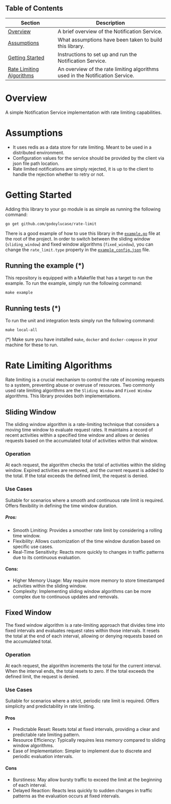 ## Table of Contents

| Section                                               | Description                                                                   |
|-------------------------------------------------------|-------------------------------------------------------------------------------|
| [Overview](#overview)                                 | A brief overview of the Notification Service.                                 |
| [Assumptions](#architecture)                          | What assumptions have been taken to build this library.                       |
| [Getting Started](#getting-started)                   | Instructions to set up and run the Notification Service.                      |
| [Rate Limiting Algorithms](#rate-limiting-algorithms) | An overview of the rate limiting algorithms used in the Notification Service. |

# Overview

A simple Notification Service implementation with rate limiting capabilities.

# Assumptions

- It uses redis as a data store for rate limiting. Meant to be used in a distributed environment.
- Configuration values for the service should be provided by the client via json file path location.
- Rate limited notifications are simply rejected, it is up to the client to handle the rejection whether to retry or
  not.

# Getting Started

Adding this library to your go module is as simple as running the following command:

```shell
go get github.com/godoylucase/rate-limit
```

There is a good example of how to use this library in
the [`example.go`](https://github.com/godoylucase/rate-limit/blob/develop/example.go) file at the root of the project.
In order to switch
between the sliding window (`sliding_window`) and fixed window algorithms (`fixed_window`), you can change
the `rate_limit.type` property in
the [`example_config.json`](https://github.com/godoylucase/rate-limit/blob/develop/example_config.json) file.

## Running the example (*)

This repository is equipped with a Makefile that has a target to run the example. To run the example, simply run the
following command:

```shell
make example
```

## Running tests (*)

To run the unit and integration tests simply run the following command:

```shell
make local-all
```
(*) Make sure you have installed `make`, `docker` and `docker-compose` in your machine for these to run.

# Rate Limiting Algorithms

Rate limiting is a crucial mechanism to control the rate of incoming requests to a system,
preventing abuse or overuse of resources. Two commonly used rate limiting algorithms are the
`Sliding Window` and `Fixed Window` algorithms. This library provides both implementations.

## Sliding Window

The sliding window algorithm is a rate-limiting technique that considers a moving time window to evaluate request rates.
It maintains a record of recent activities within a specified time window and allows or denies requests based on the
accumulated total of activities within that window.

### Operation

At each request, the algorithm checks the total of activities within the sliding window.
Expired activities are removed, and the current request is added to the total.
If the total exceeds the defined limit, the request is denied.

### Use Cases

Suitable for scenarios where a smooth and continuous rate limit is required.
Offers flexibility in defining the time window duration.

##### Pros:

- Smooth Limiting: Provides a smoother rate limit by considering a rolling time window.
- Flexibility: Allows customization of the time window duration based on specific use cases.
- Real-Time Sensitivity: Reacts more quickly to changes in traffic patterns due to its continuous evaluation.

#### Cons:

- Higher Memory Usage: May require more memory to store timestamped activities within the sliding window.
- Complexity: Implementing sliding window algorithms can be more complex due to continuous updates and removals.

## Fixed Window

The fixed window algorithm is a rate-limiting approach that divides time into fixed intervals and evaluates request
rates within those intervals. It resets the total at the end of each interval, allowing or denying requests based on the
accumulated total.

### Operation

At each request, the algorithm increments the total for the current interval.
When the interval ends, the total resets to zero.
If the total exceeds the defined limit, the request is denied.

### Use Cases

Suitable for scenarios where a strict, periodic rate limit is required.
Offers simplicity and predictability in rate limiting.

#### Pros

- Predictable Reset: Resets total at fixed intervals, providing a clear and predictable rate limiting pattern.
- Resource Efficiency: Typically requires less memory compared to sliding window algorithms.
- Ease of Implementation: Simpler to implement due to discrete and periodic evaluation intervals.

#### Cons

- Burstiness: May allow bursty traffic to exceed the limit at the beginning of each interval.
- Delayed Reaction: Reacts less quickly to sudden changes in traffic patterns as the evaluation occurs at fixed
  intervals.